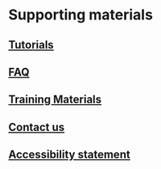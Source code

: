 # Supporting materials

## [Tutorials](tutorials/index.md)
## [FAQ](faq/index.md)
## [Training Materials](training-material.md)
## [Contact us](contact.md)
## [Accessibility statement](accessibility.md)
